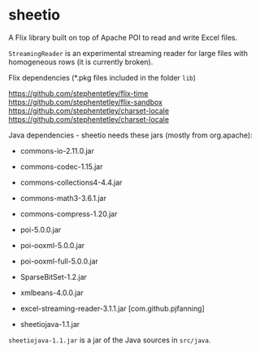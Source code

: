 # sheetio

A Flix library built on top of Apache POI to read and write Excel files.

`StreamingReader` is an experimental streaming reader for large files with homogeneous rows (it is currently broken).

Flix dependencies (*.pkg files included in the folder `lib`)

https://github.com/stephentetley/flix-time
https://github.com/stephentetley/flix-sandbox
https://github.com/stephentetley/charset-locale
https://github.com/stephentetley/charset-locale

Java dependencies - sheetio needs these jars (mostly from org.apache):

* commons-io-2.11.0.jar
* commons-codec-1.15.jar
* commons-collections4-4.4.jar
* commons-math3-3.6.1.jar
* commons-compress-1.20.jar
* poi-5.0.0.jar
* poi-ooxml-5.0.0.jar
* poi-ooxml-full-5.0.0.jar
* SparseBitSet-1.2.jar
* xmlbeans-4.0.0.jar
* excel-streaming-reader-3.1.1.jar    [com.github.pjfanning]

* sheetiojava-1.1.jar

`sheetiojava-1.1.jar` is a jar of the Java sources in `src/java`.

